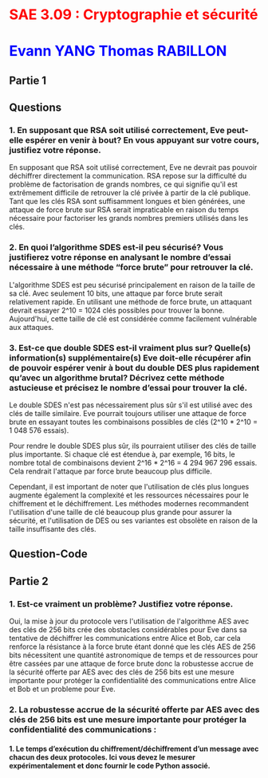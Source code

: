 <style>
b { color: blue}
r { color: red}
a { color: aquamarine}
a1 {color: aqua}
</style>

# <r>SAE 3.09 : Cryptographie et sécurité</r>

# <b>Evann YANG Thomas RABILLON</b>

## Partie 1

## Questions

### 1. En supposant que RSA soit utilisé correctement, Eve peut-elle espérer en venir à bout? En vous appuyant sur votre cours, justifiez votre réponse.

En supposant que RSA soit utilisé correctement, Eve ne devrait pas pouvoir déchiffrer directement la communication. RSA repose sur la difficulté du problème de factorisation de grands nombres, ce qui signifie qu'il est extrêmement difficile de retrouver la clé privée à partir de la clé publique. Tant que les clés RSA sont suffisamment longues et bien générées, une attaque de force brute sur RSA serait impraticable en raison du temps nécessaire pour factoriser les grands nombres premiers utilisés dans les clés.

### 2. En quoi l’algorithme SDES est-il peu sécurisé? Vous justifierez votre réponse en analysant le nombre d’essai nécessaire à une méthode “force brute” pour retrouver la clé.

L'algorithme SDES est peu sécurisé principalement en raison de la taille de sa clé. Avec seulement 10 bits, une attaque par force brute serait relativement rapide. En utilisant une méthode de force brute, un attaquant devrait essayer 2^10 = 1024 clés possibles pour trouver la bonne. Aujourd'hui, cette taille de clé est considérée comme facilement vulnérable aux attaques.

### 3. Est-ce que double SDES est-il vraiment plus sur? Quelle(s) information(s) supplémentaire(s) Eve doit-elle récupérer afin de pouvoir espérer venir à bout du double DES plus rapidement qu’avec un algorithme brutal? Décrivez cette méthode astucieuse et précisez le nombre d’essai pour trouver la clé.

Le double SDES n'est pas nécessairement plus sûr s'il est utilisé avec des clés de taille similaire. Eve pourrait toujours utiliser une attaque de force brute en essayant toutes les combinaisons possibles de clés (2^10 \* 2^10 = 1 048 576 essais).

Pour rendre le double SDES plus sûr, ils pourraient utiliser des clés de taille plus importante. Si chaque clé est étendue à, par exemple, 16 bits, le nombre total de combinaisons devient 2^16 \* 2^16 = 4 294 967 296 essais. Cela rendrait l'attaque par force brute beaucoup plus difficile.

Cependant, il est important de noter que l'utilisation de clés plus longues augmente également la complexité et les ressources nécessaires pour le chiffrement et le déchiffrement. Les méthodes modernes recommandent l'utilisation d'une taille de clé beaucoup plus grande pour assurer la sécurité, et l'utilisation de DES ou ses variantes est obsolète en raison de la taille insuffisante des clés.

## Question-Code

## Partie 2

### 1. Est-ce vraiment un problème? Justifiez votre réponse.

Oui, la mise à jour du protocole vers l'utilisation de l'algorithme AES avec des clés de 256 bits crée des obstacles considérables pour Eve dans sa tentative de déchiffrer les communications entre Alice et Bob, car cela renforce la résistance à la force brute étant donné que les clés AES de 256 bits nécessitent une quantité astronomique de temps et de ressources pour être cassées par une attaque de force brute donc la robustesse accrue de la sécurité offerte par AES avec des clés de 256 bits est une mesure importante pour protéger la confidentialité des communications entre Alice et Bob et un probleme pour Eve.

### 2. La robustesse accrue de la sécurité offerte par AES avec des clés de 256 bits est une mesure importante pour protéger la confidentialité des communications :

#### 1. Le temps d’exécution du chiffrement/déchiffrement d’un message avec chacun des deux protocoles. Ici vous devez le mesurer expérimentalement et donc fournir le code Python associé.
